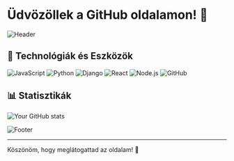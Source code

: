 # Üdvözöllek a GitHub oldalamon! 👋

![Header]([https://your-image-url.com/header-image.png](https://encrypted-tbn0.gstatic.com/images?q=tbn:ANd9GcRpmuNLpd_yUwNDs_ltZxUrKGrw3RQvzeQzlw&s))

## 🔧 Technológiák és Eszközök
![JavaScript](https://img.shields.io/badge/-JavaScript-000?style=flat&logo=javascript)
![Python](https://img.shields.io/badge/-Python-000?style=flat&logo=python)
![Django](https://img.shields.io/badge/-Django-000?style=flat&logo=django)
![React](https://img.shields.io/badge/-React-000?style=flat&logo=react)
![Node.js](https://img.shields.io/badge/-Node.js-000?style=flat&logo=node.js)
![GitHub](https://img.shields.io/badge/-GitHub-000?style=flat&logo=github)

## 📊 Statisztikák

![Your GitHub stats](https://github-readme-stats.vercel.app/api?username=yourusername&show_icons=true&theme=dark)


![Footer]([https://your-image-url.com/footer-image.png](https://images.genius.com/d51755b3354d194b08ce24be30993c17.958x984x1.png))

---

Köszönöm, hogy meglátogattad az oldalam! 🌟
